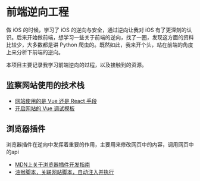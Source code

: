 # 前端逆向工程

做 iOS 的时候，学习了 iOS 的逆向与安全，通过逆向让我对 iOS 有了更深刻的认识。后来开始做前端，想学习一些关于前端的逆向，找了一圈，发现这方面的资料比较少，大多数都是讲 Python 爬虫的。既然如此，我来开个头，站在前端的角度上来分析下前端的逆向。

本项目主要记录我学习前端逆向的过程，以及接触到的资源。

## 监察网站使用的技术栈

- [网站使用的是 Vue 还是 React 手段](https://mp.weixin.qq.com/s/6VKcrKWamYg3Rl5dcxPMRg)
- [开启网站的 Vue 调试模板](https://mp.weixin.qq.com/s/6VKcrKWamYg3Rl5dcxPMRg)

## 浏览器插件
浏览器插件在逆向中发挥着重要的作用，主要用来修改网页中的内容，调用网页中的api

- [MDN上关于浏览器插件开发指南](https://developer.mozilla.org/en-US/docs/Mozilla/Add-ons/WebExtensions/API/windows/getAll)
- [油猴脚本，关联网站脚本，自动注入并执行](https://www.tampermonkey.net/)


